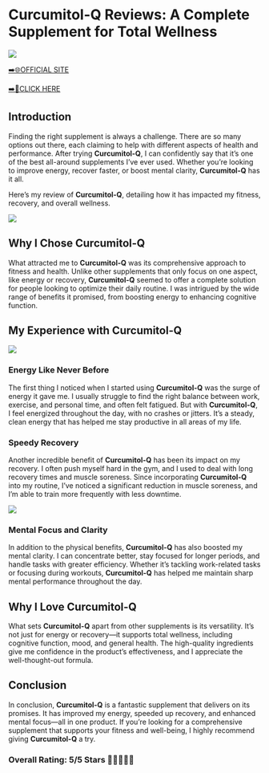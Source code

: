 # **Curcumitol-Q Reviews**: A Complete Supplement for Total Wellness

[![](https://static.vecteezy.com/system/resources/thumbnails/019/896/014/small/buy-now-gradient-button-with-cart-symbol-buy-now-illustration-png.png)](https://edetoop.top/lander/sugarpreland-1/curcumitol.html) 

[➡️🌐OFFICIAL SITE](https://edetoop.top/lander/sugarpreland-1/curcumitol.html) 

[➡️🔗CLICK HERE](https://edetoop.top/lander/sugarpreland-1/curcumitol.html) 


## Introduction

Finding the right supplement is always a challenge. There are so many options out there, each claiming to help with different aspects of health and performance. After trying **Curcumitol-Q**, I can confidently say that it’s one of the best all-around supplements I’ve ever used. Whether you’re looking to improve energy, recover faster, or boost mental clarity, **Curcumitol-Q** has it all.

Here’s my review of **Curcumitol-Q**, detailing how it has impacted my fitness, recovery, and overall wellness.

[![](https://wallpapers.com/images/hd/red-order-now-button-udg4jcj4arvn8b0n-2.png)](https://edetoop.top/lander/sugarpreland-1/curcumitol.html)  

## Why I Chose **Curcumitol-Q**

What attracted me to **Curcumitol-Q** was its comprehensive approach to fitness and health. Unlike other supplements that only focus on one aspect, like energy or recovery, **Curcumitol-Q** seemed to offer a complete solution for people looking to optimize their daily routine. I was intrigued by the wide range of benefits it promised, from boosting energy to enhancing cognitive function.

## My Experience with **Curcumitol-Q**

[![](https://static.vecteezy.com/system/resources/thumbnails/019/896/014/small/buy-now-gradient-button-with-cart-symbol-buy-now-illustration-png.png)](https://edetoop.top/lander/sugarpreland-1/curcumitol.html)

### Energy Like Never Before

The first thing I noticed when I started using **Curcumitol-Q** was the surge of energy it gave me. I usually struggle to find the right balance between work, exercise, and personal time, and often felt fatigued. But with **Curcumitol-Q**, I feel energized throughout the day, with no crashes or jitters. It’s a steady, clean energy that has helped me stay productive in all areas of my life.

### Speedy Recovery

Another incredible benefit of **Curcumitol-Q** has been its impact on my recovery. I often push myself hard in the gym, and I used to deal with long recovery times and muscle soreness. Since incorporating **Curcumitol-Q** into my routine, I’ve noticed a significant reduction in muscle soreness, and I’m able to train more frequently with less downtime.

[![](https://wallpapers.com/images/hd/red-order-now-button-udg4jcj4arvn8b0n-2.png)](https://edetoop.top/lander/sugarpreland-1/curcumitol.html)  

### Mental Focus and Clarity

In addition to the physical benefits, **Curcumitol-Q** has also boosted my mental clarity. I can concentrate better, stay focused for longer periods, and handle tasks with greater efficiency. Whether it’s tackling work-related tasks or focusing during workouts, **Curcumitol-Q** has helped me maintain sharp mental performance throughout the day.

## Why I Love **Curcumitol-Q**

What sets **Curcumitol-Q** apart from other supplements is its versatility. It’s not just for energy or recovery—it supports total wellness, including cognitive function, mood, and general health. The high-quality ingredients give me confidence in the product’s effectiveness, and I appreciate the well-thought-out formula.

## Conclusion

In conclusion, **Curcumitol-Q** is a fantastic supplement that delivers on its promises. It has improved my energy, speeded up recovery, and enhanced mental focus—all in one product. If you’re looking for a comprehensive supplement that supports your fitness and well-being, I highly recommend giving **Curcumitol-Q** a try.

### Overall Rating: 5/5 Stars 🌟🌟🌟🌟🌟

